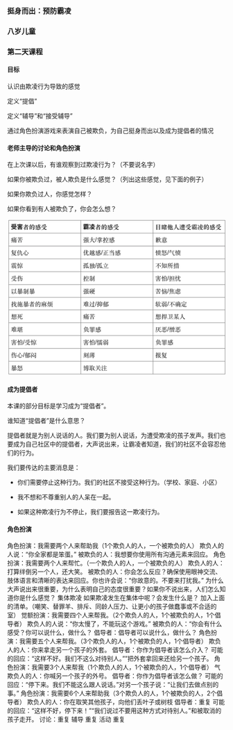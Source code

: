 ### 挺身而出：预防霸凌

### 八岁儿童

### 第二天课程

#### 目标

认识由欺凌行为导致的感觉

定义“提倡”

定义“辅导”和“接受辅导”

通过角色扮演游戏来表演自己被欺负，为自己挺身而出以及成为提倡者的情况

#### 老师主导的讨论和角色扮演

在上次课以后，有谁观察到过欺凌行为？（不要说名字）

如果你被欺负过，被人欺负是什么感觉？（列出这些感觉，见下面的例子）

如果你欺负过人，你感觉怎样？

如果你看到有人被欺负了，你会怎么想？

![](/assets/QQ20160724-2.png)

#### 成为提倡者

本课的部分目标是学习成为“提倡者”。

谁知道“提倡者”是什么意思？

提倡者就是为别人说话的人。我们要为别人说话，为遭受欺凌的孩子发声。我们也要成为自己社区中的提倡者，大声说出来，让霸凌者知道，我们的社区不会容忍他们的行为。

我们要传达的主要消息是：

* 你们需要停止这种行为。我们的社区不接受这种行为。（学校、家庭、小区）

* 我不想和不尊重别人的人呆在一起。

* 如果这种欺凌行为不停止，我们要报告这一欺凌行为。

#### 角色扮演

角色扮演：我需要两个人来帮助我（1个欺负人的人，一个被欺负的人）
欺负人的人说：“你全家都是笨蛋。”
被欺负的人：我想要你使用所有沟通元素来回应。
角色扮演：我需要两个人来帮忙。（一个欺负人的人，一个被欺负的人）
欺负人的人：打算绊倒另一个人，还大笑。
被欺负的人：你会怎么反应？确保使用眼神交流、肢体语言和清晰的表达来回应。你也许会说：“你故意的。不要来打扰我。”
为什么大声说出来很重要，为什么表明自己的态度很重要？如果你不说出来，人们怎么知道你是什么感觉？
集体欺凌
如果欺凌发生在集体中呢？会发生什么是？
加入上面的清单。（嘲笑、替罪羊、排斥、同龄人压力、让更小的孩子做蠢事或不合适的室）
觉额扮演：我需要四个人来帮我。（2个欺负人的人，1个被欺负的人，1个倡导者）
欺负人的人说：“你太慢了，不能玩这个游戏。”
被欺负的人：“你会有什么感受？你可以说什么，做什么？
倡导者：倡导者可以说什么，做什么？
角色扮演：我需要五个人来帮我。（3个欺负人的人，1个被欺负的人，1个倡导者）
欺负人的人：你来拿走另一个孩子的外套。
倡导者：你作为倡导者该怎么介入？
可能的回应：“这样不好。我们不这么对待别人。””把外套拿回来还给另一个孩子。
角色扮演：我需要3个人来帮我（1个欺负人的人，1个被欺负的人，1个倡导者）
气欺负人的人：你喊另一个孩子的外号。
倡导者：你作为倡导者该怎么做？
可能的回应：“停下来。我们不能这么跟人说话。”对另一个孩子说：“让我们去做点别的事。”
角色扮演：我需要6个人来帮助我（3个欺负人的人，1个被欺负的人，2个倡导者）
欺负人的人：你在取笑其他孩子，向他们丢叶子或树枝
倡导者：重复
可能的回应：“这样不好，停下来！”“我们说过不要用这种方式对待别人。”和被取消的孩子走开。
讨论：重复
辅导
重复
活动
重复








